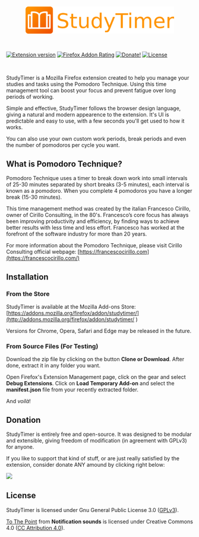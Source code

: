 <p align="center">
	<img src="icons/title.png" alt="StudyTimer Logo" width="400px">
</p>

<br/>

[![Extension version](https://img.shields.io/github/manifest-json/v/MatNascimento/StudyTimer.svg)](https://github.com/MatNascimento/StudyTimer "Extension version")
[![Firefox Addon Rating](https://img.shields.io/amo/rating/studytimer.svg "Mozilla Add-ons Rating")](https://addons.mozilla.org/en-US/firefox/addon/studytimer/) 
[![Donate!](https://img.shields.io/badge/donate-PayPal-yellow.svg "Donate!")](https://www.paypal.com/cgi-bin/webscr?cmd=_donations&business=RFKBP9KSQ6XRE&item_name=Donate+any+amount+to+support+StudyTimer&currency_code=USD&source=url) 
[![License](https://img.shields.io/github/license/MatNascimento/StudyTimer.svg "License")](http://www.gnu.org/licenses/gpl-3.0.en.html) 

<br/>

StudyTimer is a Mozilla Firefox extension created to help you manage your studies and tasks using the Pomodoro Technique. Using this time management tool can boost your focus and prevent fatigue over long periods of working.

Simple and effective, StudyTimer follows the browser design language, giving a natural and modern appearence to the extension. It's UI is predictable and easy to use, with a few seconds you'll get used to how it works.

You can also use your own custom work periods, break periods and even the number of pomodoros per cycle you want.

## What is Pomodoro Technique?

Pomodoro Technique uses a timer to break down work into small intervals of 25-30 minutes separated by short breaks (3-5 minutes), each interval is known as a pomodoro. When you complete 4 pomodoros you have a longer break (15-30 minutes).

This time management method was created by the italian Francesco Cirillo, owner of Cirillo Consulting, in the 80's.  Francesco’s core focus has always been improving productivity and efficiency, by finding ways to achieve better results with less time and less effort. Francesco has worked at the forefront of the software industry for more than 20 years.

For more information about the Pomodoro Technique, please visit Cirillo Consulting official webpage: [https://francescocirillo.com](https://francescocirillo.com/)

## Installation

### From the Store
StudyTimer is available at the Mozilla Add-ons Store: [https://addons.mozilla.org/firefox/addon/studytimer/](http://addons.mozilla.org/firefox/addon/studytimer/ )

Versions for Chrome, Opera, Safari and Edge may be released in the future.

### From Source Files (For Testing)
Download the zip file by clicking on the button **Clone or Download**. After done, extract it in any folder you want.

Open Firefox's Extension Management page, click on the gear and select **Debug Extensions**. Click on **Load Temporary Add-on** and select the **manifest.json** file from your recently extracted folder.

And *voilà*!

## Donation
StudyTimer is entirely free and open-source. It was designed to be modular and extensible, giving freedom of modification (in agreement with GPLv3) for anyone.

If you like to support that kind of stuff, or are just really satisfied by the extension, consider donate ANY amound by clicking right below:

[![](https://www.paypalobjects.com/en_US/i/btn/btn_donateCC_LG.gif)](https://www.paypal.com/cgi-bin/webscr?cmd=_donations&business=RFKBP9KSQ6XRE&item_name=Donate+any+amount+to+support+StudyTimer&currency_code=USD&source=url)

## License
StudyTimer is licensed under Gnu General Public License 3.0 ([GPLv3](http://www.gnu.org/licenses/gpl-3.0.en.html "GPLv3")).

[To The Point](https://notificationsounds.com/message-tones/to-the-point-568 "To The Point") from **Notification sounds** is licensed under Creative Commons 4.0 ([CC Attribution 4.0](https://creativecommons.org/licenses/by/4.0/legalcode "CC Attribution 4.0")).
